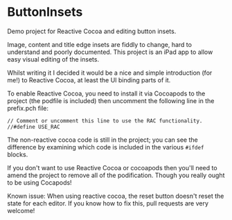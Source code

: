ButtonInsets
============

Demo project for Reactive Cocoa and editing button insets. 

Image, content and title edge insets are fiddly to change, hard to understand and poorly documented. This project is an iPad app to allow easy visual editing of the insets.

Whilst writing it I decided it would be a nice and simple introduction (for me!) to Reactive Cocoa, at least the UI binding parts of it.

To enable Reactive Cocoa, you need to install it via Cocoapods to the project (the podfile is included) then uncomment the following line in the prefix.pch file: 

    // Comment or uncomment this line to use the RAC functionality.
    //#define USE_RAC

The non-reactive cocoa code is still in the project; you can see the difference by examining which code is included in the various `#ifdef` blocks.

If you don't want to use Reactive Cocoa or cocoapods then you'll need to amend the project to remove all of the podification. Though you really ought to be using Cocapods!

Known issue: When using reactive cocoa, the reset button doesn't reset the state for each editor. If you know how to fix this, pull requests are very welcome!
